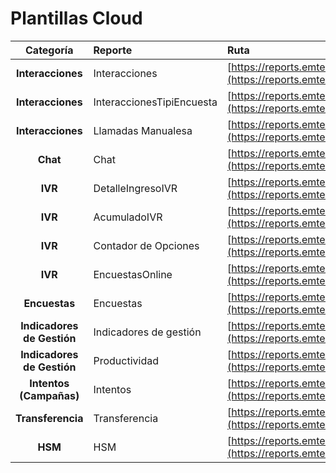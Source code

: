 # Plantillas Cloud

| Categoría                          | Reporte                    | Ruta       |
|  :----:                            |:----                       |  :----     |
|**Interacciones** |Interacciones               |[https://reports.emtelco.co/Reports/report/PLANTILLAS/Cloud/Interacciones/rpReporteInteraccionesCloud](https://reports.emtelco.co/Reports/report/PLANTILLAS/Cloud/Interacciones/rpReporteInteraccionesCloud) |
|**Interacciones** |InteraccionesTipiEncuesta   |[https://reports.emtelco.co/Reports/report/PLANTILLAS/Cloud/rptDetalleInteraccionEncuestaTipiCloud](https://reports.emtelco.co/Reports/report/PLANTILLAS/Cloud/rptDetalleInteraccionEncuestaTipiCloud)       |
|**Interacciones** |Llamadas Manualesa          |[https://reports.emtelco.co/Reports/report/PLANTILLAS/Cloud/rptLlamadasManualesGrupo](https://reports.emtelco.co/Reports/report/PLANTILLAS/Cloud/rptLlamadasManualesGrupo)                                   |
|**Chat**          |Chat               |[https://reports.emtelco.co/Reports/manage/catalogitem/properties/PLANTILLAS/Cloud/Chat/Detalle_Chat_Genesys_Cloud](https://reports.emtelco.co/Reports/manage/catalogitem/properties/PLANTILLAS/Cloud/Chat/Detalle_Chat_Genesys_Cloud) |
|**IVR**           |DetalleIngresoIVR           |[https://reports.emtelco.co/Reports/report/PLANTILLAS/IVR/Entrada/DetalleIteracionesCloudFiltroIVR](https://reports.emtelco.co/Reports/report/PLANTILLAS/IVR/Entrada/DetalleIteracionesCloudFiltroIVR)       |
|**IVR**           |AcumuladoIVR                |[https://reports.emtelco.co/Reports/report/PLANTILLAS/Cloud/IVR/rptAcumuladoIVRCloud](https://reports.emtelco.co/Reports/report/PLANTILLAS/Cloud/IVR/rptAcumuladoIVRCloud)                                   |
|**IVR**           |Contador de Opciones        |[https://reports.emtelco.co/Reports/report/PLANTILLAS/Cloud/IVR/rptContador_Opciones](https://reports.emtelco.co/Reports/report/PLANTILLAS/Cloud/IVR/rptContador_Opciones)                                   |
|**IVR**           |EncuestasOnline             |[https://reports.emtelco.co/Reports/report/PLANTILLAS/Cloud/IVR/rptEncuestasOnlineGenesysCloud](https://reports.emtelco.co/Reports/report/PLANTILLAS/Cloud/IVR/rptEncuestasOnlineGenesysCloud)               |
|**Encuestas**     |Encuestas                   |[https://reports.emtelco.co/Reports/report/PLANTILLAS/Cloud/Encuesta/rpEncuestasCloud](https://reports.emtelco.co/Reports/report/PLANTILLAS/Cloud/Encuesta/rpEncuestasCloud)                                 |
|**Indicadores de Gestión** |Indicadores de gestión      |[https://reports.emtelco.co/Reports/report/PLANTILLAS/Cloud/Grupos/01_Indicadores_Gestion_Cloud](https://reports.emtelco.co/Reports/report/PLANTILLAS/Cloud/Grupos/01_Indicadores_Gestion_Cloud)             |
|**Indicadores de Gestión** |Productividad               |[https://reports.emtelco.co/Reports/report/PLANTILLAS/Cloud/Grupos/02_Productividad_Cloud](https://reports.emtelco.co/Reports/report/PLANTILLAS/Cloud/Grupos/02_Productividad_Cloud)                         |
|**Intentos (Campañas)**    |Intentos  |[https://reports.emtelco.co/Reports/report/PLANTILLAS/Cloud/Interacciones/Salida/rptGestionCampaniasGenesysCloud](https://reports.emtelco.co/Reports/report/PLANTILLAS/Cloud/Interacciones/Salida/rptGestionCampaniasGenesysCloud)                         |
|**Transferencia**   |Transferencia               |[https://reports.emtelco.co/Reports/report/PLANTILLAS/Cloud/Interacciones/rptTransferencias_GC](https://reports.emtelco.co/Reports/report/PLANTILLAS/Cloud/Interacciones/rptTransferencias_GC)               |
|**HSM**             |HSM                  |[https://reports.emtelco.co/Reports/browse/PLANTILLAS/Cloud/HSM](https://reports.emtelco.co/Reports/browse/PLANTILLAS/Cloud/HSM)               |
